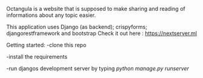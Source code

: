 Octangula is a website that is supposed to make sharing and reading of informations about any topic easier.

This application uses Django (as backend); crispyforms; djangorestframework and bootstrap
Check it out here : https://nextserver.ml


Getting started:
  -clone this repo
  
  -install the requirements
  
  -run djangos development server by typing *python manage.py runserver*
